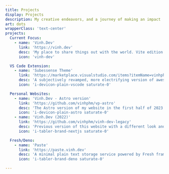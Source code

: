 ```yaml
---
title: Projects
display: Projects
description: My creative endeavors, and a journey of making an impact
art: dots
wrapperClass: 'text-center'
projects:
  Current Focus:
    - name: 'Vinh.Dev'
      link: 'https://vinh.dev'
      desc: 'My place to share things out with the world. Vite edition.'
      icon: 'vinh-dev'

  VS Code Extension:
    - name: 'Subessense Theme'
      link: 'https://marketplace.visualstudio.com/items?itemName=vinhphm.subessence'
      desc: 'A subjectively revamped, more electrifying version of awesome `Subliminal Next` theme made by Konrad Keska.'
      icon: 'i-devicon-plain-vscode saturate-0'

  Personal Websites:
    - name: 'Vinh.Dev - Astro version'
      link: 'https://github.com/vinhphm/vp-astro'
      desc: 'The Astro version of my website in the first half of 2023'
      icon: 'i-devicon-plain-astro saturate-0'
    - name: 'Vinh.Dev (2022)'
      link: 'https://github.com/vinhphm/vinh-dev-legacy'
      desc: 'Previous version of this website with a different look and feel. This is also the first version I use Next.js and Tailwind CSS'
      icon: 'i-tabler-brand-nextjs saturate-0'

  Fresh/Deno:
    - name: 'Paste'
      link: 'https://paste.vinh.dev'
      desc: 'A minimal plain text storage service powered by Fresh framework, Deno, and Supabase'
      icon: 'i-tabler-brand-deno saturate-0'

---
```


<!-- @layout-full-width -->

<ListProjects :projects="frontmatter.projects" />
